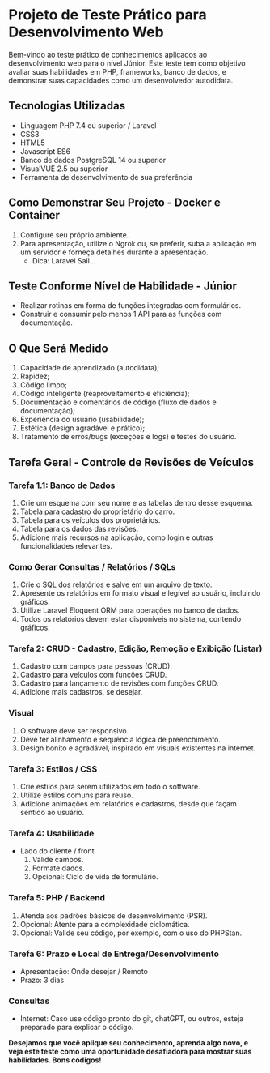 # Projeto de Teste Prático para Desenvolvimento Web

Bem-vindo ao teste prático de conhecimentos aplicados ao desenvolvimento web para o nível Júnior. Este teste tem como objetivo avaliar suas habilidades em PHP, frameworks, banco de dados, e demonstrar suas capacidades como um desenvolvedor autodidata.

## Tecnologias Utilizadas
- Linguagem PHP 7.4 ou superior / Laravel
- CSS3
- HTML5
- Javascript ES6
- Banco de dados PostgreSQL 14 ou superior
- VisualVUE 2.5 ou superior
- Ferramenta de desenvolvimento de sua preferência

## Como Demonstrar Seu Projeto - Docker e Container
1. Configure seu próprio ambiente.
2. Para apresentação, utilize o Ngrok ou, se preferir, suba a aplicação em um servidor e forneça detalhes durante a apresentação.
   - Dica: Laravel Sail...

## Teste Conforme Nível de Habilidade - Júnior
- Realizar rotinas em forma de funções integradas com formulários.
- Construir e consumir pelo menos 1 API para as funções com documentação.

## O Que Será Medido
1. Capacidade de aprendizado (autodidata);
2. Rapidez;
3. Código limpo;
4. Código inteligente (reaproveitamento e eficiência);
5. Documentação e comentários de código (fluxo de dados e documentação);
6. Experiência do usuário (usabilidade);
7. Estética (design agradável e prático);
8. Tratamento de erros/bugs (exceções e logs) e testes do usuário.

## Tarefa Geral - Controle de Revisões de Veículos
### Tarefa 1.1: Banco de Dados
1. Crie um esquema com seu nome e as tabelas dentro desse esquema.
2. Tabela para cadastro do proprietário do carro.
3. Tabela para os veículos dos proprietários.
4. Tabela para os dados das revisões.
5. Adicione mais recursos na aplicação, como login e outras funcionalidades relevantes.

### Como Gerar Consultas / Relatórios / SQLs
1. Crie o SQL dos relatórios e salve em um arquivo de texto.
2. Apresente os relatórios em formato visual e legível ao usuário, incluindo gráficos.
3. Utilize Laravel Eloquent ORM para operações no banco de dados.
4. Todos os relatórios devem estar disponíveis no sistema, contendo gráficos.

### Tarefa 2: CRUD - Cadastro, Edição, Remoção e Exibição (Listar)
1. Cadastro com campos para pessoas (CRUD).
2. Cadastro para veículos com funções CRUD.
3. Cadastro para lançamento de revisões com funções CRUD.
4. Adicione mais cadastros, se desejar.

### Visual
1. O software deve ser responsivo.
2. Deve ter alinhamento e sequência lógica de preenchimento.
3. Design bonito e agradável, inspirado em visuais existentes na internet.

### Tarefa 3: Estilos / CSS
1. Crie estilos para serem utilizados em todo o software.
2. Utilize estilos comuns para reuso.
3. Adicione animações em relatórios e cadastros, desde que façam sentido ao usuário.

### Tarefa 4: Usabilidade
- Lado do cliente / front
  1. Valide campos.
  2. Formate dados.
  3. Opcional: Ciclo de vida de formulário.

### Tarefa 5: PHP / Backend
1. Atenda aos padrões básicos de desenvolvimento (PSR).
2. Opcional: Atente para a complexidade ciclomática.
3. Opcional: Valide seu código, por exemplo, com o uso do PHPStan.

### Tarefa 6: Prazo e Local de Entrega/Desenvolvimento
- Apresentação: Onde desejar / Remoto
- Prazo: 3 dias

### Consultas
- Internet: Caso use código pronto do git, chatGPT, ou outros, esteja preparado para explicar o código.

**Desejamos que você aplique seu conhecimento, aprenda algo novo, e veja este teste como uma oportunidade desafiadora para mostrar suas habilidades. Bons códigos!**

